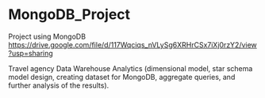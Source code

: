 # MongoDB_Project
Project using MongoDB
https://drive.google.com/file/d/117Wqciqs_nVLySg6XRHrCSx7iXj0rzY2/view?usp=sharing

Travel agency Data Warehouse Analytics (dimensional model, star schema model design, creating dataset for MongoDB, aggregate queries, and further analysis of the results).
